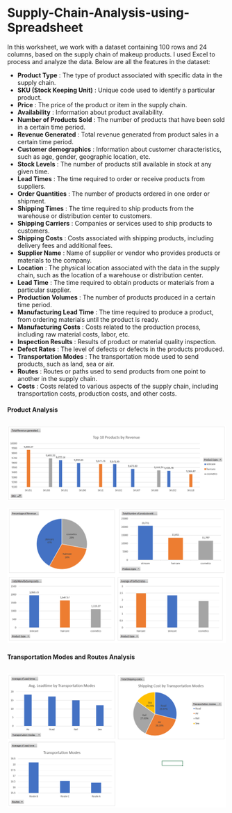 # Supply-Chain-Analysis-using-Spreadsheet
In this worksheet, we work with a dataset containing 100 rows and 24 columns, based on the supply chain of makeup products. I used Excel to process and analyze the data. Below are all the features in the dataset:

- **Product Type** : The type of product associated with specific data in the supply chain.
- **SKU (Stock Keeping Unit)** : Unique code used to identify a particular product.
- **Price** : The price of the product or item in the supply chain.
- **Availability** : Information about product availability.
- **Number of Products Sold** : The number of products that have been sold in a certain time period.
- **Revenue Generated** : Total revenue generated from product sales in a certain time period.
- **Customer demographics** : Information about customer characteristics, such as age, gender, geographic location, etc.
- **Stock Levels** : The number of products still available in stock at any given time.
- **Lead Times** : The time required to order or receive products from suppliers.
- **Order Quantities** : The number of products ordered in one order or shipment.
- **Shipping Times** : The time required to ship products from the warehouse or distribution center to customers.
- **Shipping Carriers** : Companies or services used to ship products to customers.
- **Shipping Costs** : Costs associated with shipping products, including delivery fees and additional fees.
- **Supplier Name** : Name of supplier or vendor who provides products or materials to the company.
- **Location** : The physical location associated with the data in the supply chain, such as the location of a warehouse or distribution center.
- **Lead Time** : The time required to obtain products or materials from a particular supplier.
- **Production Volumes** : The number of products produced in a certain time period.
- **Manufacturing Lead Time** : The time required to produce a product, from ordering materials until the product is ready.
- **Manufacturing Costs** : Costs related to the production process, including raw material costs, labor, etc.
- **Inspection Results** : Results of product or material quality inspection.
- **Defect Rates** : The level of defects or defects in the products produced.
- **Transportation Modes** : The transportation mode used to send products, such as land, sea or air.
- **Routes** : Routes or paths used to send products from one point to another in the supply chain.
- **Costs** : Costs related to various aspects of the supply chain, including transportation costs, production costs, and other costs.

<!--------------------------------------- 00 ------------------------------------------->
<h4 id="q01"> Product Analysis </h4>

## <!-- Horizontal Line --> ## 

![image for transportation](images/product.PNG)

![image for transportation](images/producttype.PNG)

<!--------------------------------------- 00 ------------------------------------------->
<h4 id="q01"> Transportation Modes and Routes Analysis </h4>

## <!-- Horizontal Line --> ## 

![image for transportation](images/transportation.PNG)
